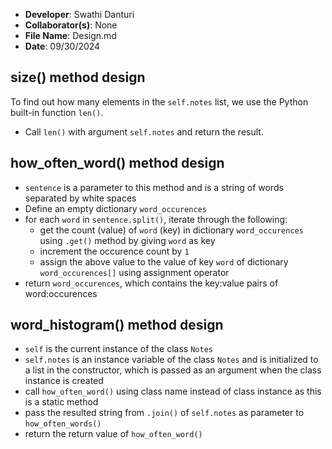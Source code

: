- **Developer**: Swathi Danturi
- **Collaborator(s)**: None
- **File Name**: Design.md
- **Date**: 09/30/2024

## size() method design
To find out how many elements in the `self.notes` list, we use the Python built-in 
function `len()`.
- Call `len()` with argument `self.notes` and return the result. 

## how_often_word() method design
- `sentence` is a parameter to this method and is a string of words separated by white spaces
- Define an empty dictionary `word_occurences`
- for each `word` in `sentence.split()`, iterate through the following:
    - get the count (value) of `word` (key) in dictionary `word_occurences` using `.get()` method by giving `word` as key
    - increment the occurence count by `1`
    - assign the above value to the value of key `word` of dictionary `word_occurences[]` using assignment operator
- return `word_occurences`, which contains the key:value pairs of word:occurences

## word_histogram() method design
- `self` is the current instance of the class `Notes`
- `self.notes` is an instance variable of the class `Notes` and is initialized to a list in the constructor, which is passed as an argument when the class instance is created
- call `how_often_word()` using class name instead of class instance as this is a static method
- pass the resulted string from `.join()` of `self.notes` as parameter to `how_often_words()`
- return the return value of `how_often_word()`